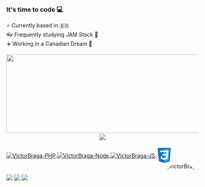### It's time to code 💻

 ⭐ Currently based in 🇧🇷 <br> 👓 Frequently studying JAM Stack 📖 <br> ✈️ Working in a Canadian Dream 🍁 

<div align="center">
  <a href="https://github.com/rafaballerini">
  <img height="205px" width="540px" src="https://github-readme-stats.vercel.app/api?username=victorbraga8&show_icons=true&theme=slateorange&include_all_commits=true&count_private=true&hide=prs,stars&"/>
  <img height="205px" src="https://github-readme-stats.vercel.app/api/top-langs/?username=victorbraga8&layout=default&langs_count=3&theme=slateorange"/>
</div>
  
<div style="display: inline_block"><br>
  <img align="center" alt="VictorBraga-PHP" height="60" width="60" src="https://cdn.jsdelivr.net/gh/devicons/devicon/icons/php/php-plain.svg">
  <img align="center" alt="VictorBraga-Node" height="80" width="80" src="https://cdn.jsdelivr.net/gh/devicons/devicon/icons/nodejs/nodejs-original-wordmark.svg">
  <img align="center" alt="VictorBraga-JS" height="40" width="40" src="https://cdn.jsdelivr.net/gh/devicons/devicon/icons/javascript/javascript-plain.svg">
  <img align="center" alt="VictorBraga-CSS" height="40" width="40" src="https://raw.githubusercontent.com/devicons/devicon/master/icons/css3/css3-original.svg">    
  <img align="right" alt="VictorBraga" height="150" style="border-radius:50px;" src="https://victorbraga.com.br/img/LOGO-AFTER.png?width=676&height=676">
</div>  

  ##
  
<div> 
  <a href="https://instagram.com/vbragadesigner" target="_blank"><img src="https://img.shields.io/badge/-Instagram-%23E4405F?style=for-the-badge&logo=instagram&logoColor=white" target="_blank"></a>
  <a href = "mailto:contato@victorbraga.com.br"><img src="https://img.shields.io/badge/Gmail-D14836?style=for-the-badge&logo=gmail&logoColor=white" target="_blank"></a>
  <a href="https://www.linkedin.com/in/victor-braga-2a204a23" target="_blank"><img src="https://img.shields.io/badge/-LinkedIn-%230077B5?style=for-the-badge&logo=linkedin&logoColor=white" target="_blank"></a> 
 
</div>  
  
  
